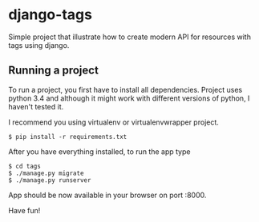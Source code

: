 # django-tags

Simple project that illustrate how to create modern API for
resources with tags using django.

## Running a project

To run a project, you first have to install all dependencies. Project uses
python 3.4 and although it might work with different versions of python,
I haven't tested it.

I recommend you using virtualenv or virtualenvwrapper project.

```{bash}
$ pip install -r requirements.txt
```

After you have everything installed, to run the app type

```{bash}
$ cd tags
$ ./manage.py migrate
$ ./manage.py runserver
```

App should be now available in your browser on port :8000.

Have fun!
